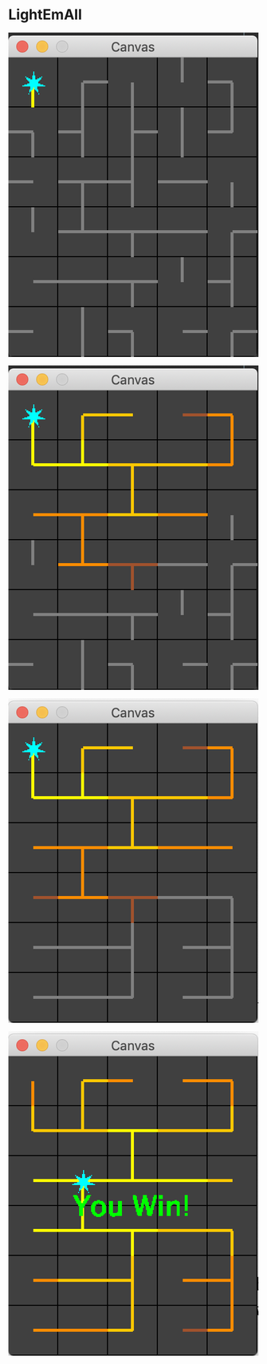 # LightEmAll

![Initial board](Images/Initial.png)

![Rotation board](Images/Rotation.png)

![Radius board](Images/Radius.png)

![Final board](Images/Final.png)
